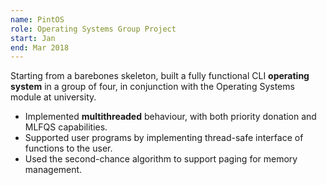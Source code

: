 ```yaml
---
name: PintOS
role: Operating Systems Group Project
start: Jan
end: Mar 2018
---
```


Starting from a barebones skeleton, built a fully functional CLI **operating system** in a group of four, in conjunction with the Operating Systems module at university.

- Implemented **multithreaded** behaviour, with both priority donation and MLFQS capabilities.
- Supported user programs by implementing thread-safe interface of functions to the user.
- Used the second-chance algorithm to support paging for memory management.

